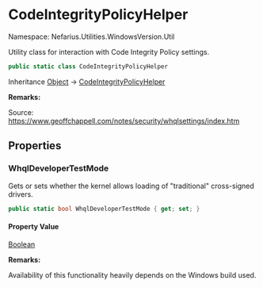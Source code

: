 # CodeIntegrityPolicyHelper

Namespace: Nefarius.Utilities.WindowsVersion.Util

Utility class for interaction with Code Integrity Policy settings.

```csharp
public static class CodeIntegrityPolicyHelper
```

Inheritance [Object](https://docs.microsoft.com/en-us/dotnet/api/system.object) → [CodeIntegrityPolicyHelper](./nefarius.utilities.windowsversion.util.codeintegritypolicyhelper.md)

**Remarks:**

Source: https://www.geoffchappell.com/notes/security/whqlsettings/index.htm

## Properties

### <a id="properties-whqldevelopertestmode"/>**WhqlDeveloperTestMode**

Gets or sets whether the kernel allows loading of "traditional" cross-signed drivers.

```csharp
public static bool WhqlDeveloperTestMode { get; set; }
```

#### Property Value

[Boolean](https://docs.microsoft.com/en-us/dotnet/api/system.boolean)<br>

**Remarks:**

Availability of this functionality heavily depends on the Windows build used.
